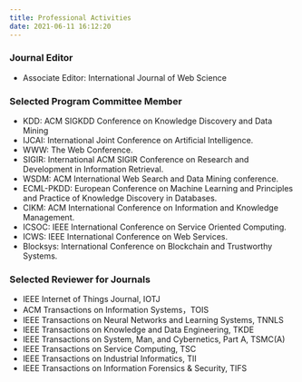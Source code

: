 ```yaml
---
title: Professional Activities
date: 2021-06-11 16:12:20
---
```


### Journal Editor

* Associate Editor: International Journal of Web Science

### Selected Program Committee Member

* KDD: ACM SIGKDD Conference on Knowledge Discovery and Data Mining
* IJCAI: International Joint Conference on Artificial Intelligence.
* WWW: The Web Conference.
* SIGIR: International ACM SIGIR Conference on Research and Development in Information Retrieval.
* WSDM: ACM International Web Search and Data Mining conference.
* ECML-PKDD: European Conference on Machine Learning and Principles and Practice of Knowledge Discovery in Databases.
* CIKM: ACM International Conference on Information and Knowledge Management.
* ICSOC: IEEE International Conference on Service Oriented Computing.
* ICWS: IEEE International Conference on Web Services.
* Blocksys: International Conference on Blockchain and Trustworthy Systems.

### Selected Reviewer for Journals

* IEEE Internet of Things Journal, IOTJ
* ACM Transactions on Information Systems，TOIS
* IEEE Transactions on Neural Networks and Learning Systems, TNNLS
* IEEE Transactions on Knowledge and Data Engineering, TKDE
* IEEE Transactions on System, Man, and Cybernetics, Part A, TSMC(A)
* IEEE Transactions on Service Computing, TSC
* IEEE Transactions on Industrial Informatics, TII
* IEEE Transactions on Information Forensics & Security, TIFS

